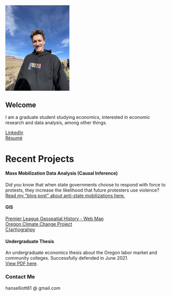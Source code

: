 <img src="me.jpg" alt="me" width="200"/>

## Welcome
I am a graduate student studying economics, interested in economic research and data analysis, among other things.  

[LinkedIn](https://www.linkedin.com/in/hans-elliott/)  
[Résumé](https://hans-elliott99.github.io/Resume.html)

# Recent Projects
#### Mass Mobilization Data Analysis (Causal Inference)
Did you know that when state governments choose to respond with force to protests, they increase the likelihood that future protesters use violence?
[Read my "blog post" about anti-state mobilizations here.](https://hans-elliott99.github.io/MassMobilBlogPost.html)

#### GIS
[Premier League Geospatial History - Web Map](https://hans-elliott99.github.io/PLHistoryPost.html)  
[Oregon Climate Change Project](https://hans-elliott99.github.io/GIS_I_Project.html)  
[C(art)ograhpy](https://hans-elliott99.github.io/C-art-ography.html)  


#### Undergraduate Thesis
An undergraduate economics thesis about the Oregon labor market and community colleges. Successfully defended in June 2021.  
[View PDF here](https://hans-elliott99.github.io/HansElliott_Thesis.pdf).


### Contact Me
hanselliott61 @ gmail.com
